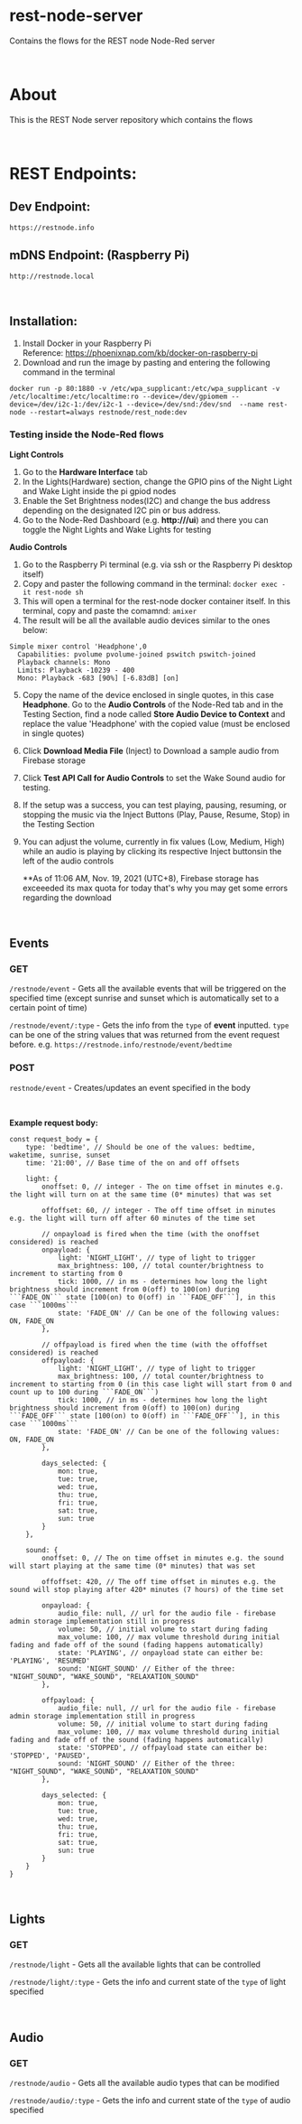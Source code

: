 rest-node-server
================

Contains the flows for the REST node Node-Red server

<br />

# About
This is the REST Node server repository which contains the flows

<br />

# REST Endpoints:

## Dev Endpoint:
```https://restnode.info```

## mDNS Endpoint: (Raspberry Pi)
```http://restnode.local```

<br />

## Installation:

1) Install Docker in your Raspberry Pi
    <br />
    Reference: https://phoenixnap.com/kb/docker-on-raspberry-pi
    <br />
2) Download and run the image by pasting and entering the following command in the terminal
```
docker run -p 80:1880 -v /etc/wpa_supplicant:/etc/wpa_supplicant -v /etc/localtime:/etc/localtime:ro --device=/dev/gpiomem --device=/dev/i2c-1:/dev/i2c-1 --device=/dev/snd:/dev/snd  --name rest-node --restart=always restnode/rest_node:dev
```

### Testing inside the Node-Red flows

**Light Controls**

1) Go to the **Hardware Interface** tab
2) In the Lights(Hardware) section, change the GPIO pins of the Night Light and Wake Light inside the pi gpiod nodes
3) Enable the Set Brightness nodes(I2C) and change the bus address depending on the designated I2C pin or bus address.
4) Go to the Node-Red Dashboard (e.g. **http://<raspberry-pi-ip-address>/ui**) and there you can toggle the Night Lights and Wake Lights for testing
    
**Audio Controls**
1) Go to the Raspberry Pi terminal (e.g. via ssh or the Raspberry Pi desktop itself)
2) Copy and paster the following command in the terminal:
 ```docker exec -it rest-node sh```
3) This will open a terminal for the rest-node docker container itself. In this terminal, copy and paste the comamnd:
   ```amixer```
4) The result will be all the available audio devices similar to the ones below:
  ```
 Simple mixer control 'Headphone',0
    Capabilities: pvolume pvolume-joined pswitch pswitch-joined
    Playback channels: Mono
    Limits: Playback -10239 - 400
    Mono: Playback -683 [90%] [-6.83dB] [on]
  ```
5) Copy the name of the device enclosed in single quotes, in this case **Headphone**. Go to the **Audio Controls** of the Node-Red tab and in the Testing Section, find a node called **Store Audio Device to Context** and replace the value 'Headphone' with the copied value (must be enclosed in single quotes)
6) Click **Download Media File** (Inject) to Download a sample audio from Firebase storage
7) Click **Test API Call for Audio Controls** to set the Wake Sound audio for testing.
8) If the setup was a success, you can test playing, pausing, resuming, or stopping the music via the Inject Buttons (Play, Pause, Resume, Stop) in the Testing Section
9) You can adjust the volume, currently in fix values (Low, Medium, High) while an audio is playing by clicking its respective Inject buttonsin the left of the audio controls

    **As of 11:06 AM, Nov. 19, 2021 (UTC+8), Firebase storage has exceeeded its max quota for today that's why you may get some errors regarding the download
    
<br />

## Events

### GET
```/restnode/event``` - Gets all the available events that will be triggered on the specified time (except sunrise and sunset which is automatically set to a certain point of time)

```/restnode/event/:type``` - Gets the info from the ```type``` of **event** inputted. ```type``` can be one of the string values that was returned from the event request before. e.g. ```https://restnode.info/restnode/event/bedtime```

### POST
```restnode/event``` - Creates/updates an event specified in the body

<br />

**Example request body:**

```
const request_body = {
    type: 'bedtime', // Should be one of the values: bedtime, waketime, sunrise, sunset
    time: '21:00', // Base time of the on and off offsets
    
    light: {
        onoffset: 0, // integer - The on time offset in minutes e.g. the light will turn on at the same time (0* minutes) that was set
        
        offoffset: 60, // integer - The off time offset in minutes e.g. the light will turn off after 60 minutes of the time set
        
        // onpayload is fired when the time (with the onoffset considered) is reached
        onpayload: {
            light: 'NIGHT_LIGHT', // type of light to trigger
            max_brightness: 100, // total counter/brightness to increment to starting from 0
            tick: 1000, // in ms - determines how long the light brightness should increment from 0(off) to 100(on) during ```FADE_ON``` state [100(on) to 0(off) in ```FADE_OFF```], in this case ```1000ms```
            state: 'FADE_ON' // Can be one of the following values: ON, FADE_ON
        },
        
        // offpayload is fired when the time (with the offoffset considered) is reached
        offpayload: {
            light: 'NIGHT_LIGHT', // type of light to trigger
            max_brightness: 100, // total counter/brightness to increment to starting from 0 (in this case light will start from 0 and count up to 100 during ```FADE_ON```)
            tick: 1000, // in ms - determines how long the light brightness should increment from 0(off) to 100(on) during ```FADE_OFF``` state [100(on) to 0(off) in ```FADE_OFF```], in this case ```1000ms```
            state: 'FADE_ON' // Can be one of the following values: ON, FADE_ON
        },
        
        days_selected: {
            mon: true,
            tue: true,
            wed: true,
            thu: true,
            fri: true,
            sat: true,
            sun: true
        }
    },
    
    sound: {
        onoffset: 0, // The on time offset in minutes e.g. the sound will start playing at the same time (0* minutes) that was set
        
        offoffset: 420, // The off time offset in minutes e.g. the sound will stop playing after 420* minutes (7 hours) of the time set
        
        onpayload: {
            audio_file: null, // url for the audio file - firebase admin storage implementation still in progress
            volume: 50, // initial volume to start during fading
            max_volume: 100, // max volume threshold during initial fading and fade off of the sound (fading happens automatically)
            state: 'PLAYING', // onpayload state can either be: 'PLAYING', 'RESUMED'
            sound: 'NIGHT_SOUND' // Either of the three: "NIGHT_SOUND", "WAKE_SOUND", "RELAXATION_SOUND"
        },
        
        offpayload: {
            audio_file: null, // url for the audio file - firebase admin storage implementation still in progress
            volume: 50, // initial volume to start during fading
            max_volume: 100, // max volume threshold during initial fading and fade off of the sound (fading happens automatically)
            state: 'STOPPED', // offpayload state can either be: 'STOPPED', 'PAUSED',
            sound: 'NIGHT_SOUND' // Either of the three: "NIGHT_SOUND", "WAKE_SOUND", "RELAXATION_SOUND"
        },
        
        days_selected: {
            mon: true,
            tue: true,
            wed: true,
            thu: true,
            fri: true,
            sat: true,
            sun: true
        }
    }
}
```

<br />

## Lights

### GET
```/restnode/light``` - Gets all the available lights that can be controlled

```/restnode/light/:type``` - Gets the info and current state of the ```type``` of light specified

<br />

## Audio

### GET
```/restnode/audio``` - Gets all the available audio types that can be modified

```/restnode/audio/:type``` - Gets the info and current state of the ```type``` of audio specified

